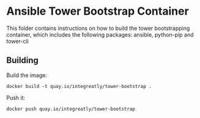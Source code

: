 # Ansible Tower Bootstrap Container

This folder contains instructions on how to build the tower bootstrapping container, which includes the following packages: ansible, python-pip and tower-cli

## Building

Build the image:

```
docker build -t quay.io/integreatly/tower-bootstrap .
``` 

Push it:

```
docker push quay.io/integreatly/tower-bootstrap
```